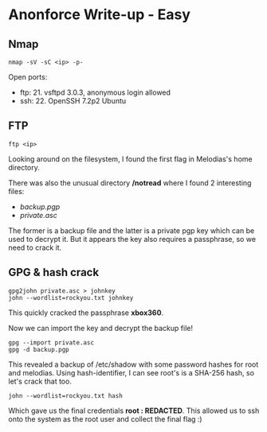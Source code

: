 # Anonforce Write-up - Easy

## Nmap

```
nmap -sV -sC <ip> -p-
```

Open ports:
- ftp: 21. vsftpd 3.0.3, anonymous login allowed
- ssh: 22. OpenSSH 7.2p2 Ubuntu


## FTP

```
ftp <ip>
```

Looking around on the filesystem, I found the first flag in Melodias's home directory.

There was also the unusual directory **/notread** where I found 2 interesting files:
- *backup.pgp*
- *private.asc*

The former is a backup file and the latter is a private pgp key which can be used to decrypt it. But it appears the key also requires a passphrase, so we need to crack it.


## GPG & hash crack

```
gpg2john private.asc > johnkey
john --wordlist=rockyou.txt johnkey
```
This quickly cracked the passphrase **xbox360**.

Now we can import the key and decrypt the backup file!
```
gpg --import private.asc
gpg -d backup.pgp
```

This revealed a backup of /etc/shadow with some password hashes for root and melodias. Using hash-identifier, I can see root's is a SHA-256 hash, so let's crack that too.

```
john --wordlist=rockyou.txt hash
```

Which gave us the final credentials **root : REDACTED**. This allowed us to ssh onto the system as the root user and collect the final flag :)